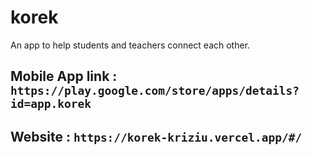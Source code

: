 # korek
An app to help students and teachers connect each other.
## Mobile App link : `https://play.google.com/store/apps/details?id=app.korek`
## Website : `https://korek-kriziu.vercel.app/#/`
